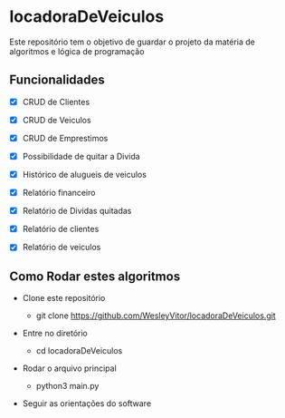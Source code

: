 # locadoraDeVeiculos
Este repositório tem o objetivo de guardar o projeto da matéria de  algoritmos e lógica de programação

## Funcionalidades
 - [x] CRUD de Clientes
 - [x] CRUD de Veiculos
 - [x] CRUD de Emprestimos
 - [x] Possibilidade de quitar a Divida
 - [x] Histórico de alugueis de veiculos 
 - [x] Relatório financeiro
 - [x] Relatório de Dividas quitadas
 - [x] Relatório de clientes
 - [x] Relatório de veiculos


## Como Rodar estes algoritmos

* Clone este repositório
  - git clone https://github.com/WesleyVitor/locadoraDeVeiculos.git 

* Entre no diretório
  - cd locadoraDeVeiculos

* Rodar o arquivo principal
  - python3 main.py

* Seguir as orientações do software